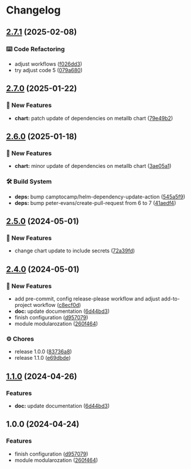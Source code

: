 # Changelog

## [2.7.1](https://github.com/GersonRS/modern-gitops-stack-module-metallb/compare/v2.7.0...v2.7.1) (2025-02-08)


### ⌨️ Code Refactoring

* adjust workflows ([f026dd3](https://github.com/GersonRS/modern-gitops-stack-module-metallb/commit/f026dd34c8ca817384f38cbb8258034277d9c32b))
* try adjust code 5 ([079a680](https://github.com/GersonRS/modern-gitops-stack-module-metallb/commit/079a680897cde17b9704599624f478cc79bccd9c))

## [2.7.0](https://github.com/GersonRS/modern-gitops-stack-module-metallb/compare/v2.6.0...v2.7.0) (2025-01-22)


### 🚀 New Features

* **chart:** patch update of dependencies on metallb chart ([79e49b2](https://github.com/GersonRS/modern-gitops-stack-module-metallb/commit/79e49b278479256882e2f2d5f4d621073572206e))

## [2.6.0](https://github.com/GersonRS/modern-gitops-stack-module-metallb/compare/v2.5.0...v2.6.0) (2025-01-18)


### 🚀 New Features

* **chart:** minor update of dependencies on metallb chart ([3ae05a1](https://github.com/GersonRS/modern-gitops-stack-module-metallb/commit/3ae05a19b5657261e0c25971f3430b3a19abed66))


### 🛠️ Build System

* **deps:** bump camptocamp/helm-dependency-update-action ([545a5f9](https://github.com/GersonRS/modern-gitops-stack-module-metallb/commit/545a5f924d9ff06bfaa4c1c86e2fe9ca13ae863f))
* **deps:** bump peter-evans/create-pull-request from 6 to 7 ([41aedf4](https://github.com/GersonRS/modern-gitops-stack-module-metallb/commit/41aedf4eafd3608b42f03c906f334212411e1def))

## [2.5.0](https://github.com/GersonRS/modern-gitops-stack-module-metallb/compare/v2.4.0...v2.5.0) (2024-05-01)


### 🚀 New Features

* change chart update to include secrets ([72a39fd](https://github.com/GersonRS/modern-gitops-stack-module-metallb/commit/72a39fd85141065f4f57b45656f185a9bae3c9b5))

## [2.4.0](https://github.com/GersonRS/modern-gitops-stack-module-metallb/compare/v2.3.0...v2.4.0) (2024-05-01)


### 🚀 New Features

* add pre-commit, config release-please workflow and adjust add-to-project workflow ([c8ecf0d](https://github.com/GersonRS/modern-gitops-stack-module-metallb/commit/c8ecf0d7084d38c03f5e45a01eb395fa4042f1da))
* **doc:** update documentation ([6d44bd3](https://github.com/GersonRS/modern-gitops-stack-module-metallb/commit/6d44bd37b16a548bd373e8a77e1d56ba2d841a9e))
* finish configuration ([d957079](https://github.com/GersonRS/modern-gitops-stack-module-metallb/commit/d9570790e4513c2e42a9f37a768a10c1a16eb97a))
* module modularozation ([260f464](https://github.com/GersonRS/modern-gitops-stack-module-metallb/commit/260f4645b35bde180f880a323ee9cfeeddee7fb6))


### ⚙️ Chores

* release 1.0.0 ([83736a8](https://github.com/GersonRS/modern-gitops-stack-module-metallb/commit/83736a8c2577924b5af5111a9193165246cf6701))
* release 1.1.0 ([e69dbde](https://github.com/GersonRS/modern-gitops-stack-module-metallb/commit/e69dbdefb4b77f347497673671297eba22755d29))

## [1.1.0](https://github.com/GersonRS/modern-gitops-stack-module-metallb/compare/v1.0.0...v1.1.0) (2024-04-26)


### Features

* **doc:** update documentation ([6d44bd3](https://github.com/GersonRS/modern-gitops-stack-module-metallb/commit/6d44bd37b16a548bd373e8a77e1d56ba2d841a9e))

## 1.0.0 (2024-04-24)


### Features

* finish configuration ([d957079](https://github.com/GersonRS/modern-gitops-stack-module-metallb/commit/d9570790e4513c2e42a9f37a768a10c1a16eb97a))
* module modularozation ([260f464](https://github.com/GersonRS/modern-gitops-stack-module-metallb/commit/260f4645b35bde180f880a323ee9cfeeddee7fb6))

